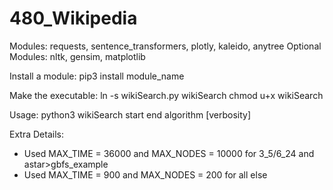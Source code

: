 # 480_Wikipedia

Modules:
requests, sentence_transformers, plotly, kaleido, anytree
Optional Modules:
nltk, gensim, matplotlib

Install a module:
pip3 install module_name

Make the executable:
ln -s wikiSearch.py wikiSearch
chmod u+x wikiSearch

Usage:
python3 wikiSearch start end algorithm [verbosity]

Extra Details:
- Used MAX_TIME = 36000 and MAX_NODES = 10000 for 3_5/6_24 and astar>gbfs_example
- Used MAX_TIME = 900 and MAX_NODES = 200 for all else
